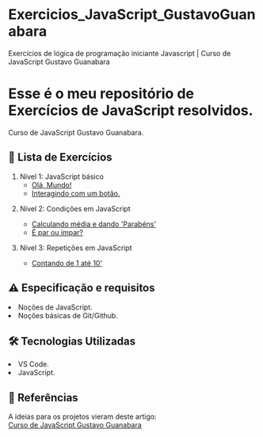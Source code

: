 # Exercicios_JavaScript_GustavoGuanabara
Exercícios de lógica de programação iniciante Javascript | Curso de JavaScript Gustavo Guanabara


<!--
![](https://github.com/Diegojfsr/Exercicios_JavaScript_HoraDeCodar/blob/main/Imagens/hora_de_codar_cover.jpeg)
-->
# Esse é o meu repositório de Exercícios de JavaScript resolvidos.
Curso de JavaScript Gustavo Guanabara.

<h2 dir="auto"> 📝 Lista de Exercícios </h2>

<!--1. [Exercícios para Iniciantes](#iniciantes)-->
   1. Nível 1: JavaScript básico
        - <a href="https://"> Olá, Mundo! </a>
        - <a href="https://"> Interagindo com um botão. </a>


<!--2. [Exercícios Avançados](#avancados)-->
2. Nível 2: Condições em JavaScript
    - <a href="https://"> Calculando média e dando 'Parabéns' </a>
    - <a href="https://"> É par ou ímpar? </a>


3. Nível 3: Repetições em JavaScript
    - <a href="https://"> Contando de 1 até 10' </a>



<h2 dir="auto"> ⚠️ Especificação e requisitos</h2>
 <li> Noções de JavaScript. </li>
 <li> Noções básicas de Git/Github. </li> 


<h2 dir="auto"> 🛠 Tecnologias Utilizadas </h2>
 <li> VS Code. </li>
 <li> JavaScript. </li> 

 <h2 dir="auto"> 📑 Referências </h2>
  <p dir="auto">
  A ideias para os projetos vieram deste artigo:<br>
   <a href="https://github.com/gustavoguanabara/javascript/tree/master"> Curso de JavaScript Gustavo Guanabara </a> <br>
  </p>
